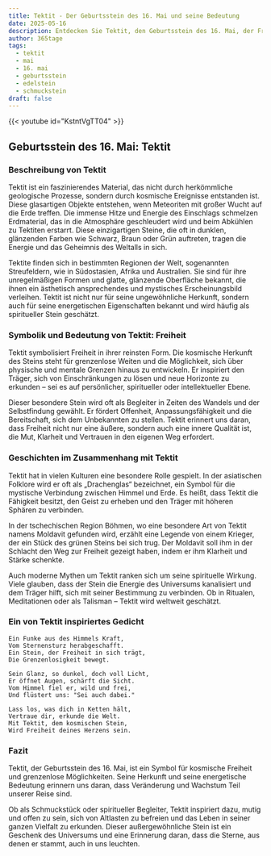 ```yaml
---
title: Tektit - Der Geburtsstein des 16. Mai und seine Bedeutung
date: 2025-05-16
description: Entdecken Sie Tektit, den Geburtsstein des 16. Mai, der Freiheit symbolisiert. Seine Symbolik und Geschichte werden Sie inspirieren.
author: 365tage
tags:
  - tektit
  - mai
  - 16. mai
  - geburtsstein
  - edelstein
  - schmuckstein
draft: false
---
```


{{< youtube id="KstntVgTT04" >}}

## Geburtsstein des 16. Mai: Tektit

### Beschreibung von Tektit

Tektit ist ein faszinierendes Material, das nicht durch herkömmliche geologische Prozesse, sondern durch kosmische Ereignisse entstanden ist. Diese glasartigen Objekte entstehen, wenn Meteoriten mit großer Wucht auf die Erde treffen. Die immense Hitze und Energie des Einschlags schmelzen Erdmaterial, das in die Atmosphäre geschleudert wird und beim Abkühlen zu Tektiten erstarrt. Diese einzigartigen Steine, die oft in dunklen, glänzenden Farben wie Schwarz, Braun oder Grün auftreten, tragen die Energie und das Geheimnis des Weltalls in sich.

Tektite finden sich in bestimmten Regionen der Welt, sogenannten Streufeldern, wie in Südostasien, Afrika und Australien. Sie sind für ihre unregelmäßigen Formen und glatte, glänzende Oberfläche bekannt, die ihnen ein ästhetisch ansprechendes und mystisches Erscheinungsbild verleihen. Tektit ist nicht nur für seine ungewöhnliche Herkunft, sondern auch für seine energetischen Eigenschaften bekannt und wird häufig als spiritueller Stein geschätzt.

### Symbolik und Bedeutung von Tektit: Freiheit

Tektit symbolisiert Freiheit in ihrer reinsten Form. Die kosmische Herkunft des Steins steht für grenzenlose Weiten und die Möglichkeit, sich über physische und mentale Grenzen hinaus zu entwickeln. Er inspiriert den Träger, sich von Einschränkungen zu lösen und neue Horizonte zu erkunden – sei es auf persönlicher, spiritueller oder intellektueller Ebene.

Dieser besondere Stein wird oft als Begleiter in Zeiten des Wandels und der Selbstfindung gewählt. Er fördert Offenheit, Anpassungsfähigkeit und die Bereitschaft, sich dem Unbekannten zu stellen. Tektit erinnert uns daran, dass Freiheit nicht nur eine äußere, sondern auch eine innere Qualität ist, die Mut, Klarheit und Vertrauen in den eigenen Weg erfordert.

### Geschichten im Zusammenhang mit Tektit

Tektit hat in vielen Kulturen eine besondere Rolle gespielt. In der asiatischen Folklore wird er oft als „Drachenglas“ bezeichnet, ein Symbol für die mystische Verbindung zwischen Himmel und Erde. Es heißt, dass Tektit die Fähigkeit besitzt, den Geist zu erheben und den Träger mit höheren Sphären zu verbinden.

In der tschechischen Region Böhmen, wo eine besondere Art von Tektit namens Moldavit gefunden wird, erzählt eine Legende von einem Krieger, der ein Stück des grünen Steins bei sich trug. Der Moldavit soll ihm in der Schlacht den Weg zur Freiheit gezeigt haben, indem er ihm Klarheit und Stärke schenkte.

Auch moderne Mythen um Tektit ranken sich um seine spirituelle Wirkung. Viele glauben, dass der Stein die Energie des Universums kanalisiert und dem Träger hilft, sich mit seiner Bestimmung zu verbinden. Ob in Ritualen, Meditationen oder als Talisman – Tektit wird weltweit geschätzt.

### Ein von Tektit inspiriertes Gedicht

```
Ein Funke aus des Himmels Kraft,  
Vom Sternensturz herabgeschafft.  
Ein Stein, der Freiheit in sich trägt,  
Die Grenzenlosigkeit bewegt.  

Sein Glanz, so dunkel, doch voll Licht,  
Er öffnet Augen, schärft die Sicht.  
Vom Himmel fiel er, wild und frei,  
Und flüstert uns: "Sei auch dabei."  

Lass los, was dich in Ketten hält,  
Vertraue dir, erkunde die Welt.  
Mit Tektit, dem kosmischen Stein,  
Wird Freiheit deines Herzens sein.  
```

### Fazit

Tektit, der Geburtsstein des 16. Mai, ist ein Symbol für kosmische Freiheit und grenzenlose Möglichkeiten. Seine Herkunft und seine energetische Bedeutung erinnern uns daran, dass Veränderung und Wachstum Teil unserer Reise sind.

Ob als Schmuckstück oder spiritueller Begleiter, Tektit inspiriert dazu, mutig und offen zu sein, sich von Altlasten zu befreien und das Leben in seiner ganzen Vielfalt zu erkunden. Dieser außergewöhnliche Stein ist ein Geschenk des Universums und eine Erinnerung daran, dass die Sterne, aus denen er stammt, auch in uns leuchten.
